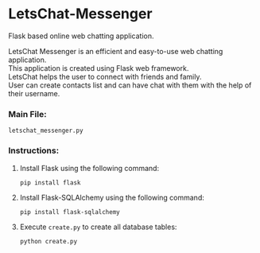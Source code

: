 # LetsChat-Messenger
Flask based online web chatting application.

LetsChat Messenger is an efficient and easy-to-use web chatting application.<br />
This application is created using Flask web framework.<br />
LetsChat helps the user to connect with friends and family.<br />
User can create contacts list and can have chat with them with the help of their username.<br />

### Main File:
`letschat_messenger.py`

### Instructions:
1. Install Flask using the following command:
	```
	pip install flask
	```

2. Install Flask-SQLAlchemy using the following command:
	```
	pip install flask-sqlalchemy
	```

3. Execute `create.py` to create all database tables:
	```
	python create.py
	```
